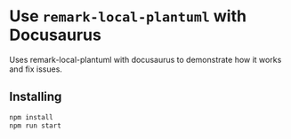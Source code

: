 
# Use `remark-local-plantuml` with Docusaurus

Uses remark-local-plantuml with docusaurus to demonstrate how it works and fix issues.

## Installing

```bash
npm install
npm run start
```
